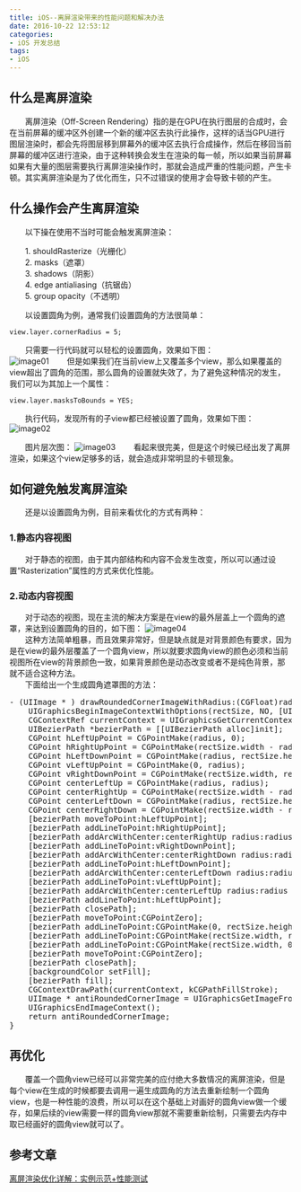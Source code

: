 ```yaml
---
title: iOS--离屏渲染带来的性能问题和解决办法
date: 2016-10-22 12:53:12  
categories:
- iOS 开发总结
tags:
- iOS
---
```

## 什么是离屏渲染 
&emsp;&emsp;离屏渲染（Off-Screen Rendering）指的是在GPU在执行图层的合成时，会在当前屏幕的缓冲区外创建一个新的缓冲区去执行此操作，这样的话当GPU进行图层渲染时，都会先将图层移到屏幕外的缓冲区去执行合成操作，然后在移回当前屏幕的缓冲区进行渲染，由于这种转换会发生在渲染的每一帧，所以如果当前屏幕如果有大量的图层需要执行离屏渲染操作时，那就会造成严重的性能问题，产生卡顿。其实离屏渲染是为了优化而生，只不过错误的使用才会导致卡顿的产生。  
## 什么操作会产生离屏渲染  
&emsp;&emsp;以下操在使用不当时可能会触发离屏渲染：  

&emsp;&emsp;1. shouldRasterize（光栅化）  
&emsp;&emsp;2. masks（遮罩）  
&emsp;&emsp;3. shadows（阴影）  
&emsp;&emsp;4. edge antialiasing（抗锯齿）    
&emsp;&emsp;5. group opacity（不透明）  

&emsp;&emsp;以设置圆角为例，通常我们设置圆角的方法很简单：
```
view.layer.cornerRadius = 5;
```


&emsp;&emsp;只需要一行代码就可以轻松的设置圆角，效果如下图：  
![image01](https://raw.githubusercontent.com/ChiRenhua/Resource/master/WebImage/iOS--%E7%A6%BB%E5%B1%8F%E6%B8%B2%E6%9F%93%E5%B8%A6%E6%9D%A5%E7%9A%84%E6%80%A7%E8%83%BD%E9%97%AE%E9%A2%98%E5%92%8C%E8%A7%A3%E5%86%B3%E5%8A%9E%E6%B3%95/iOS--%E7%A6%BB%E5%B1%8F%E6%B8%B2%E6%9F%93%E5%B8%A6%E6%9D%A5%E7%9A%84%E6%80%A7%E8%83%BD%E9%97%AE%E9%A2%98%E5%92%8C%E8%A7%A3%E5%86%B3%E5%8A%9E%E6%B3%9501.png)
&emsp;&emsp;但是如果我们在当前view上又覆盖多个view，那么如果覆盖的view超出了圆角的范围，那么圆角的设置就失效了，为了避免这种情况的发生，我们可以为其加上一个属性：
```
view.layer.masksToBounds = YES;
```

&emsp;&emsp;执行代码，发现所有的子view都已经被设置了圆角，效果如下图：  
![image02](https://raw.githubusercontent.com/ChiRenhua/Resource/master/WebImage/iOS--%E7%A6%BB%E5%B1%8F%E6%B8%B2%E6%9F%93%E5%B8%A6%E6%9D%A5%E7%9A%84%E6%80%A7%E8%83%BD%E9%97%AE%E9%A2%98%E5%92%8C%E8%A7%A3%E5%86%B3%E5%8A%9E%E6%B3%95/iOS--%E7%A6%BB%E5%B1%8F%E6%B8%B2%E6%9F%93%E5%B8%A6%E6%9D%A5%E7%9A%84%E6%80%A7%E8%83%BD%E9%97%AE%E9%A2%98%E5%92%8C%E8%A7%A3%E5%86%B3%E5%8A%9E%E6%B3%9502.png)


&emsp;&emsp;图片层次图：
![image03](https://raw.githubusercontent.com/ChiRenhua/Resource/master/WebImage/iOS--%E7%A6%BB%E5%B1%8F%E6%B8%B2%E6%9F%93%E5%B8%A6%E6%9D%A5%E7%9A%84%E6%80%A7%E8%83%BD%E9%97%AE%E9%A2%98%E5%92%8C%E8%A7%A3%E5%86%B3%E5%8A%9E%E6%B3%95/iOS--%E7%A6%BB%E5%B1%8F%E6%B8%B2%E6%9F%93%E5%B8%A6%E6%9D%A5%E7%9A%84%E6%80%A7%E8%83%BD%E9%97%AE%E9%A2%98%E5%92%8C%E8%A7%A3%E5%86%B3%E5%8A%9E%E6%B3%9503.png)
&emsp;&emsp;看起来很完美，但是这个时候已经出发了离屏渲染，如果这个view足够多的话，就会造成非常明显的卡顿现象。  
## 如何避免触发离屏渲染  
&emsp;&emsp;还是以设置圆角为例，目前来看优化的方式有两种：
### 1.静态内容视图  
&emsp;&emsp;对于静态的视图，由于其内部结构和内容不会发生改变，所以可以通过设置“Rasterization”属性的方式来优化性能。
### 2.动态内容视图  
&emsp;&emsp;对于动态的视图，现在主流的解决方案是在view的最外层盖上一个圆角的遮罩，来达到设置圆角的目的，如下图：
![image04](https://raw.githubusercontent.com/ChiRenhua/Resource/master/WebImage/iOS--%E7%A6%BB%E5%B1%8F%E6%B8%B2%E6%9F%93%E5%B8%A6%E6%9D%A5%E7%9A%84%E6%80%A7%E8%83%BD%E9%97%AE%E9%A2%98%E5%92%8C%E8%A7%A3%E5%86%B3%E5%8A%9E%E6%B3%95/iOS--%E7%A6%BB%E5%B1%8F%E6%B8%B2%E6%9F%93%E5%B8%A6%E6%9D%A5%E7%9A%84%E6%80%A7%E8%83%BD%E9%97%AE%E9%A2%98%E5%92%8C%E8%A7%A3%E5%86%B3%E5%8A%9E%E6%B3%9504.png)  
&emsp;&emsp;这种方法简单粗暴，而且效果非常好，但是缺点就是对背景颜色有要求，因为是在view的最外层覆盖了一个圆角view，所以就要求圆角view的颜色必须和当前视图所在view的背景颜色一致，如果背景颜色是动态改变或者不是纯色背景，那就不适合这种方法。  
&emsp;&emsp;下面给出一个生成圆角遮罩图的方法：  
<pre>- (UIImage * ) drawRoundedCornerImageWithRadius:(CGFloat)radius Rectsize:(CGSize)rectSize BackgroundColor:(UIColor* ) backgroundColor {
    UIGraphicsBeginImageContextWithOptions(rectSize, NO, [UIScreen mainScreen].scale);
    CGContextRef currentContext = UIGraphicsGetCurrentContext();
    UIBezierPath *bezierPath = [[UIBezierPath alloc]init];  
    CGPoint hLeftUpPoint = CGPointMake(radius, 0);
    CGPoint hRightUpPoint = CGPointMake(rectSize.width - radius, 0);
    CGPoint hLeftDownPoint = CGPointMake(radius, rectSize.height);
    CGPoint vLeftUpPoint = CGPointMake(0, radius);
    CGPoint vRightDownPoint = CGPointMake(rectSize.width, rectSize.height - radius);
    CGPoint centerLeftUp = CGPointMake(radius, radius);
    CGPoint centerRightUp = CGPointMake(rectSize.width - radius, radius);
    CGPoint centerLeftDown = CGPointMake(radius, rectSize.height - radius);
    CGPoint centerRightDown = CGPointMake(rectSize.width - radius, rectSize.height - radius);  
    [bezierPath moveToPoint:hLeftUpPoint];
    [bezierPath addLineToPoint:hRightUpPoint];
    [bezierPath addArcWithCenter:centerRightUp radius:radius startAngle:M_PI * 3 / 2 endAngle:M_PI * 2 clockwise:true];
    [bezierPath addLineToPoint:vRightDownPoint];
    [bezierPath addArcWithCenter:centerRightDown radius:radius startAngle:0 endAngle:M_PI / 2 clockwise:true];
    [bezierPath addLineToPoint:hLeftDownPoint];
    [bezierPath addArcWithCenter:centerLeftDown radius:radius startAngle:M_PI / 2 endAngle:M_PI clockwise:true];
    [bezierPath addLineToPoint:vLeftUpPoint];
    [bezierPath addArcWithCenter:centerLeftUp radius:radius startAngle:M_PI endAngle:M_PI * 3 / 2 clockwise:true];
    [bezierPath addLineToPoint:hLeftUpPoint];
    [bezierPath closePath];  
    [bezierPath moveToPoint:CGPointZero];
    [bezierPath addLineToPoint:CGPointMake(0, rectSize.height)];
    [bezierPath addLineToPoint:CGPointMake(rectSize.width, rectSize.height)];
    [bezierPath addLineToPoint:CGPointMake(rectSize.width, 0)];
    [bezierPath moveToPoint:CGPointZero];
    [bezierPath closePath];  
    [backgroundColor setFill];
    [bezierPath fill];  
    CGContextDrawPath(currentContext, kCGPathFillStroke);
    UIImage * antiRoundedCornerImage = UIGraphicsGetImageFromCurrentImageContext();
    UIGraphicsEndImageContext();  
    return antiRoundedCornerImage;
}</pre>  
## 再优化  
&emsp;&emsp;覆盖一个圆角view已经可以非常完美的应付绝大多数情况的离屏渲染，但是每个view在生成的时候都要去调用一遍生成圆角的方法去重新绘制一个圆角view，也是一种性能的浪费，所以可以在这个基础上对画好的圆角view做一个缓存，如果后续的view需要一样的圆角view那就不需要重新绘制，只需要去内存中取已经画好的圆角view就可以了。  
## 参考文章  
[离屏渲染优化详解：实例示范+性能测试](http://www.jianshu.com/p/ca51c9d3575b)

